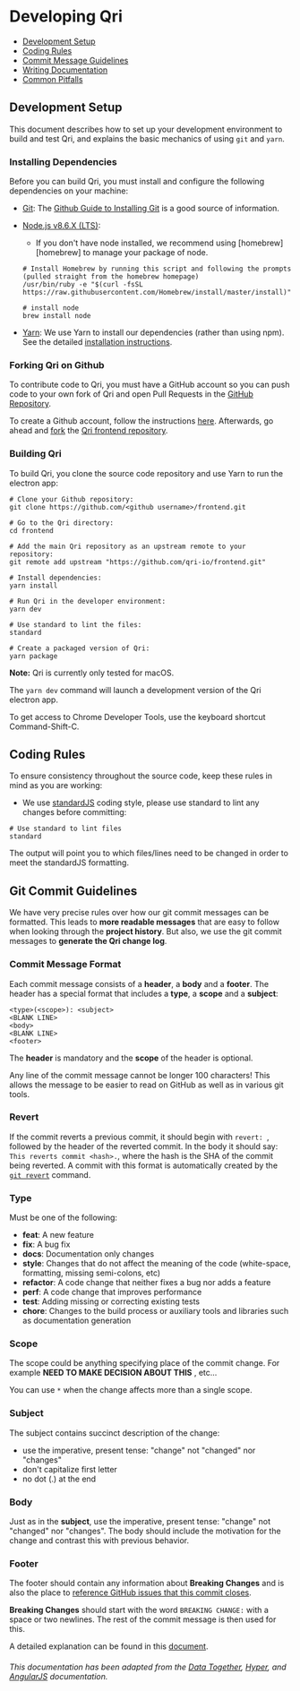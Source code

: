 # Developing Qri

* [Development Setup](#setup)
* [Coding Rules](#rules)
* [Commit Message Guidelines](#commits)
* [Writing Documentation](#documentation)
* [Common Pitfalls](/docs/COMMON_PITFALLS.md)

## <a name="setup"> Development Setup

This document describes how to set up your development environment to build and test Qri, and
explains the basic mechanics of using `git` and `yarn`.

### Installing Dependencies

Before you can build Qri, you must install and configure the following dependencies on your
machine:

* [Git](http://git-scm.com/): The [Github Guide to
  Installing Git][git-setup] is a good source of information.

* [Node.js v8.6.X (LTS)](http://nodejs.org): 
    * If you don't have node installed, we recommend using [homebrew][homebrew] to manage your package of node.

    ```shell
    # Install Homebrew by running this script and following the prompts (pulled straight from the homebrew homepage)
    /usr/bin/ruby -e "$(curl -fsSL https://raw.githubusercontent.com/Homebrew/install/master/install)"

    # install node
    brew install node 
    ```

* [Yarn](https://yarnpkg.com): We use Yarn to install our dependencies
  (rather than using npm). See the detailed [installation instructions][yarn-install].

### Forking Qri on Github

To contribute code to Qri, you must have a GitHub account so you can push code to your own
fork of Qri and open Pull Requests in the [GitHub Repository][github].

To create a Github account, follow the instructions [here](https://github.com/signup/free).
Afterwards, go ahead and [fork](http://help.github.com/forking) the
[Qri frontend repository][github].


### Building Qri

To build Qri, you clone the source code repository and use Yarn to run the electron app:

```shell
# Clone your Github repository:
git clone https://github.com/<github username>/frontend.git

# Go to the Qri directory:
cd frontend

# Add the main Qri repository as an upstream remote to your repository:
git remote add upstream "https://github.com/qri-io/frontend.git"

# Install dependencies:
yarn install

# Run Qri in the developer environment:
yarn dev

# Use standard to lint the files:
standard

# Create a packaged version of Qri:
yarn package
```

**Note:** Qri is currently only tested for macOS.

The `yarn dev` command will launch a development version of the Qri electron app.

To get access to Chrome Developer Tools, use the keyboard shortcut Command-Shift-C.



## <a name="rules"></a> Coding Rules

To ensure consistency throughout the source code, keep these rules in mind as you are working:

* We use [standardJS](style) coding style, please use standard to lint any changes before committing:

```shell
# Use standard to lint files
standard
```

The output will point you to which files/lines need to be changed in order to meet the standardJS formatting.

## <a name="commits"></a> Git Commit Guidelines

We have very precise rules over how our git commit messages can be formatted.  This leads to **more
readable messages** that are easy to follow when looking through the **project history**.  But also,
we use the git commit messages to **generate the Qri change log**.

### Commit Message Format
Each commit message consists of a **header**, a **body** and a **footer**.  The header has a special
format that includes a **type**, a **scope** and a **subject**:

```
<type>(<scope>): <subject>
<BLANK LINE>
<body>
<BLANK LINE>
<footer>
```

The **header** is mandatory and the **scope** of the header is optional.

Any line of the commit message cannot be longer 100 characters! This allows the message to be easier
to read on GitHub as well as in various git tools.

### Revert
If the commit reverts a previous commit, it should begin with `revert: `, followed by the header
of the reverted commit.
In the body it should say: `This reverts commit <hash>.`, where the hash is the SHA of the commit
being reverted.
A commit with this format is automatically created by the [`git revert`][git-revert] command.

### Type
Must be one of the following:

* **feat**: A new feature
* **fix**: A bug fix
* **docs**: Documentation only changes
* **style**: Changes that do not affect the meaning of the code (white-space, formatting, missing
  semi-colons, etc)
* **refactor**: A code change that neither fixes a bug nor adds a feature
* **perf**: A code change that improves performance
* **test**: Adding missing or correcting existing tests
* **chore**: Changes to the build process or auxiliary tools and libraries such as documentation
  generation

### Scope
The scope could be anything specifying place of the commit change. For example **NEED TO MAKE DECISION ABOUT THIS** , etc...

You can use `*` when the change affects more than a single scope.

### Subject
The subject contains succinct description of the change:

* use the imperative, present tense: "change" not "changed" nor "changes"
* don't capitalize first letter
* no dot (.) at the end

### Body
Just as in the **subject**, use the imperative, present tense: "change" not "changed" nor "changes".
The body should include the motivation for the change and contrast this with previous behavior.

### Footer
The footer should contain any information about **Breaking Changes** and is also the place to
[reference GitHub issues that this commit closes][closing-issues].

**Breaking Changes** should start with the word `BREAKING CHANGE:` with a space or two newlines.
The rest of the commit message is then used for this.

A detailed explanation can be found in this [document][commit-message-format].


[closing-issues]: https://help.github.com/articles/closing-issues-via-commit-messages/
[commit-message-format]: https://docs.google.com/document/d/1QrDFcIiPjSLDn3EL15IJygNPiHORgU1_OOAqWjiDU5Y/edit#
[git-revert]: https://git-scm.com/docs/git-revert
[git-setup]: https://help.github.com/articles/set-up-git
[github]: https://github.com/qri-io/frontend
[style]: https://standardjs.com
[yarn-install]: https://yarnpkg.com/en/docs/install


###### This documentation has been adapted from the [Data Together](https://github.com/datatogether/datatogether), [Hyper](https://github.com/zeit/hyper), and [AngularJS](https://github.com/angular/angularJS) documentation.